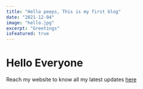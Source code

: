 ```yaml
---
title: "Hello peeps, This is my first blog"
date: "2021-12-04"
image: "hello.jpg"
excerpt: "Greetings"
isFeatured: true
---
```


# Hello Everyone

Reach my website to know all my latest updates [here](https://google.com)
